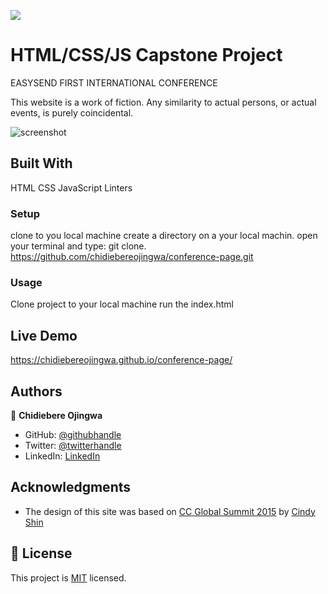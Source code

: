 ![](https://img.shields.io/badge/Microverse-blueviolet)

# HTML/CSS/JS Capstone Project 
EASYSEND FIRST INTERNATIONAL CONFERENCE

This website is a work of fiction. Any similarity to actual persons, or actual events, is purely coincidental.


![screenshot](./app_screenshot.png)

## Built With
HTML
CSS
JavaScript
Linters
### Setup
clone to you local machine
create a directory on a your local machin.
open your terminal and type: git clone. https://github.com/chidiebereojingwa/conference-page.git
### Usage
Clone project to your local machine 
run the index.html
## Live Demo
https://chidiebereojingwa.github.io/conference-page/
## Authors

👤 **Chidiebere Ojingwa**

- GitHub: [@githubhandle](https://github.com/chidiebereojingwa)
- Twitter: [@twitterhandle](https://twitter.com/ojingwa)
- LinkedIn: [LinkedIn](https://linkedin.com/in/chidiebereojingwa)

## Acknowledgments

- The design of this site was based on [CC Global Summit 2015](https://www.behance.net/gallery/29845175/CC-Global-Summit-2015) by [Cindy Shin](https://www.behance.net/adagio07)

## 📝 License

This project is [MIT](./MIT.md) licensed.

